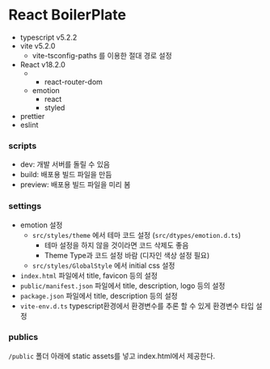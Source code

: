 # React BoilerPlate

- typescript v5.2.2
- vite v5.2.0
  - vite-tsconfig-paths 를 이용한 절대 경로 설정
- React v18.2.0
  - - react-router-dom
  - emotion
    - react
    - styled
- prettier
- eslint

### scripts

- dev: 개발 서버를 돌릴 수 있음
- build: 배포용 빌드 파일을 만듬
- preview: 배포용 빌드 파일을 미리 봄

### settings

- emotion 설정
  - `src/styles/theme` 에서 테마 코드 설정 (`src/dtypes/emotion.d.ts`)
    - 테마 설정을 하지 않을 것이라면 코드 삭제도 좋음
    - Theme Type과 코드 설정 바람 (디자인 색상 설정 필요)
  - `src/styles/GlobalStyle` 에서 initial css 설정
- `index.html` 파일에서 title, favicon 등의 설정
- `public/manifest.json` 파일에서 title, description, logo 등의 설정
- `package.json` 파일에서 title, description 등의 설정
- `vite-env.d.ts` typescript환경에서 환경변수를 추론 할 수 있게 환경변수 타입 설정

### publics

`/public` 폴더 아래에 static assets를 넣고 index.html에서 제공한다.
